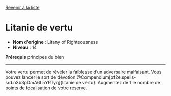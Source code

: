 [Revenir à la liste](list.md)

# Litanie de vertu

 * **Nom d'origine** : Litany of Righteousness
 * **Niveau** : 14


<p><strong>Prérequis</strong> principes du bien</p>
<hr>
<p>Votre vertu permet de révéler la faiblesse d’un adversaire malfaisant. Vous pouvez lancer le sort de dévotion @Compendium[pf2e.spells-srd.n3b3pDmA6L5YRTyq]{litanie de vertu}. Augmentez de 1 le nombre de points de focalisation de votre réserve.</p>